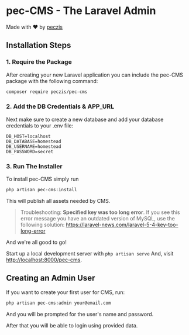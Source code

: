 # pec-CMS - The Laravel Admin
Made with ❤️ by [peczis](https://github.com/peczis)

## Installation Steps

### 1. Require the Package

After creating your new Laravel application you can include the pec-CMS package with the following command:

```bash
composer require peczis/pec-cms
```

### 2. Add the DB Credentials & APP_URL

Next make sure to create a new database and add your database credentials to your .env file:

```
DB_HOST=localhost
DB_DATABASE=homestead
DB_USERNAME=homestead
DB_PASSWORD=secret
```

### 3. Run The Installer

To install pec-CMS simply run

```bash
php artisan pec-cms:install
```

This will publish all assets needed by CMS.

> Troubleshooting: **Specified key was too long error**. If you see this error message you have an outdated version of MySQL, use the following solution: https://laravel-news.com/laravel-5-4-key-too-long-error

And we're all good to go!

Start up a local development server with `php artisan serve` And, visit [http://localhost:8000/pec-cms](http://localhost:8000/pec-cms).

## Creating an Admin User

If you want to create your first user for CMS, run:

```bash
php artisan pec-cms:admin your@email.com
```

And you will be prompted for the user's name and password.

After that you will be able to login using provided data.